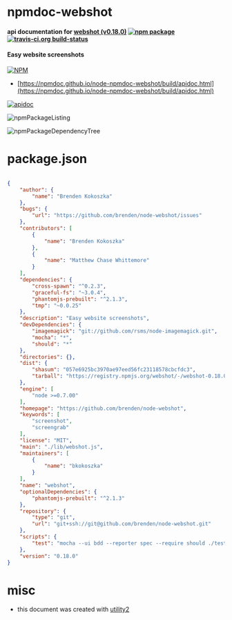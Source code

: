 # npmdoc-webshot

#### api documentation for  [webshot (v0.18.0)](https://github.com/brenden/node-webshot)  [![npm package](https://img.shields.io/npm/v/npmdoc-webshot.svg?style=flat-square)](https://www.npmjs.org/package/npmdoc-webshot) [![travis-ci.org build-status](https://api.travis-ci.org/npmdoc/node-npmdoc-webshot.svg)](https://travis-ci.org/npmdoc/node-npmdoc-webshot)

#### Easy website screenshots

[![NPM](https://nodei.co/npm/webshot.png?downloads=true&downloadRank=true&stars=true)](https://www.npmjs.com/package/webshot)

- [https://npmdoc.github.io/node-npmdoc-webshot/build/apidoc.html](https://npmdoc.github.io/node-npmdoc-webshot/build/apidoc.html)

[![apidoc](https://npmdoc.github.io/node-npmdoc-webshot/build/screenCapture.buildCi.browser.%252Ftmp%252Fbuild%252Fapidoc.html.png)](https://npmdoc.github.io/node-npmdoc-webshot/build/apidoc.html)

![npmPackageListing](https://npmdoc.github.io/node-npmdoc-webshot/build/screenCapture.npmPackageListing.svg)

![npmPackageDependencyTree](https://npmdoc.github.io/node-npmdoc-webshot/build/screenCapture.npmPackageDependencyTree.svg)



# package.json

```json

{
    "author": {
        "name": "Brenden Kokoszka"
    },
    "bugs": {
        "url": "https://github.com/brenden/node-webshot/issues"
    },
    "contributors": [
        {
            "name": "Brenden Kokoszka"
        },
        {
            "name": "Matthew Chase Whittemore"
        }
    ],
    "dependencies": {
        "cross-spawn": "^0.2.3",
        "graceful-fs": "~3.0.4",
        "phantomjs-prebuilt": "^2.1.3",
        "tmp": "~0.0.25"
    },
    "description": "Easy website screenshots",
    "devDependencies": {
        "imagemagick": "git://github.com/rsms/node-imagemagick.git",
        "mocha": "*",
        "should": "*"
    },
    "directories": {},
    "dist": {
        "shasum": "057e6925bc3970ae97eed56fc23118578cbcfdc3",
        "tarball": "https://registry.npmjs.org/webshot/-/webshot-0.18.0.tgz"
    },
    "engine": [
        "node >=0.7.00"
    ],
    "homepage": "https://github.com/brenden/node-webshot",
    "keywords": [
        "screenshot",
        "screengrab"
    ],
    "license": "MIT",
    "main": "./lib/webshot.js",
    "maintainers": [
        {
            "name": "bkokoszka"
        }
    ],
    "name": "webshot",
    "optionalDependencies": {
        "phantomjs-prebuilt": "^2.1.3"
    },
    "repository": {
        "type": "git",
        "url": "git+ssh://git@github.com/brenden/node-webshot.git"
    },
    "scripts": {
        "test": "mocha --ui bdd --reporter spec --require should ./test/core.js ./test/options/*"
    },
    "version": "0.18.0"
}
```



# misc
- this document was created with [utility2](https://github.com/kaizhu256/node-utility2)

